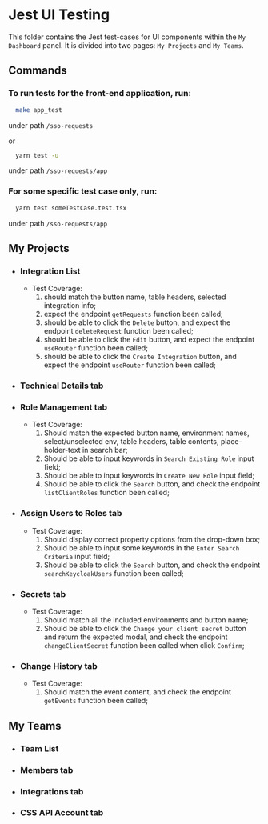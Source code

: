 # Jest UI Testing

This folder contains the Jest test-cases for UI components within the `My Dashboard` panel.
It is divided into two pages: `My Projects` and `My Teams`.

## Commands

### To run tests for the front-end application, run:

```sh
  make app_test
```

under path `/sso-requests`

or

```sh
  yarn test -u
```

under path `/sso-requests/app`

### For some specific test case only, run:

```sh
  yarn test someTestCase.test.tsx
```

under path `/sso-requests/app`

## My Projects

- ### Integration List

  - Test Coverage:
    1. should match the button name, table headers, selected integration info;
    2. expect the endpoint `getRequests` function been called;
    3. should be able to click the `Delete` button, and expect the endpoint `deleteRequest` function been called;
    4. should be able to click the `Edit` button, and expect the endpoint `useRouter` function been called;
    5. should be able to click the `Create Integration` button, and expect the endpoint `useRouter` function been called;

- ### Technical Details tab

- ### Role Management tab

  - Test Coverage:
    1. Should match the expected button name, environment names, select/unselected env, table headers, table contents, place-holder-text in search bar;
    2. Should be able to input keywords in `Search Existing Role` input field;
    3. Should be able to input keywords in `Create New Role` input field;
    4. Should be able to click the `Search` button, and check the endpoint `listClientRoles` function been called;

- ### Assign Users to Roles tab

  - Test Coverage:
    1. Should display correct property options from the drop-down box;
    2. Should be able to input some keywords in the `Enter Search Criteria` input field;
    3. Should be able to click the `Search` button, and check the endpoint `searchKeycloakUsers` function been called;

- ### Secrets tab

  - Test Coverage:
    1. Should match all the included environments and button name;
    2. Should be able to click the `Change your client secret` button and return the expected modal, and check the endpoint `changeClientSecret` function been called when click `Confirm`;

- ### Change History tab
  - Test Coverage:
    1. Should match the event content, and check the endpoint `getEvents` function been called;

## My Teams

- ### Team List
- ### Members tab
- ### Integrations tab
- ### CSS API Account tab
